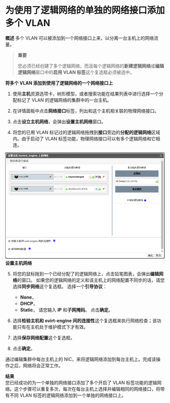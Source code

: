 # 为使用了逻辑网络的单独的网络接口添加多个 VLAN

**概述**
多个 VLAN 可以被添加到一个网络接口上来，以分离一台主机上的网络流量。

> **重要**
>
> 您必须已经创建了多个逻辑网络，而且每个逻辑网络的**新建逻辑网络**或**编辑逻辑网络**窗口中的**启用 VLAN 标签**这个复选框必须被选中。

**将多个 VLAN 添加到使用了逻辑网络的一个网络接口上**

1. 使用**主机**资源选项卡，树形模型，或者搜索功能在结果列表中进行选择一个分配标记了 VLAN 的逻辑网络的集群中的一台主机。

2. 在详情面板中点击**网络接口**标签，列出和这个主机相关联的物理网络接口。

3. 点击**设立主机网络**，会弹出**设置主机网络**窗口。

4. 将您的已用 VLAN 标记过的逻辑网络拖拽到**接口**旁边的**分配的逻辑网络**区域内。由于启动了 VLAN 标签功能，物理网络接口可以有多个逻辑网络和它相连。

 ![设置主机网络](../../images/setup_host_network.png)
 **设置主机网络**

5. 将您的鼠标拖到一个已经分配了的逻辑网络上，点击铅笔图表，会弹出**编辑网络**的窗口。
   如果您的逻辑网络的定义和该主机上的网络配置不同步的话，请您选择**同步网络**这个复选框。
   选择一个**引导协议**：
   * **None**，
   * **DHCP**，
   * **Static**，
   请您输入 **IP** 和**子网掩码**。
   点击**确定**。

6. 选择**检验主机和 ovirt-engine 间的连接性**这个复选框来执行网络检查；该功能只有在主机处于维护模式下才有效。

7. 选择**保存网络配置**这个复选框。

8. 点击**确定**。

通过编辑集群中每台主机上的 NIC，来将逻辑网络添加到每台主机上。完成该操作之后，网络将会正常工作。

**结果**<br/>
您已经成功的为一个单独的网络接口添加了多个开启了 VLAN 标签功能的逻辑网络。这个步骤可以重复多次，每次在每台主机上选择并编辑相同的网络接口，将带有不同 VLAN 标签的逻辑网络添加到一个单独的网络接口上。

